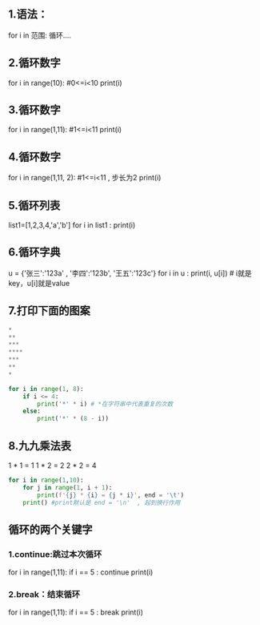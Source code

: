 ## 1.语法：
for i in 范围:
    循环....
## 2.循环数字
for i in range(10):  #0<=i<10
    print(i)
## 3.循环数字
for i in range(1,11):  #1<=i<11
    print(i)
## 4.循环数字
for i in range(1,11, 2):  #1<=i<11 , 步长为2
    print(i)
## 5.循环列表
list1=[1,2,3,4,'a','b']
for i in list1 :
    print(i)
## 6.循环字典
u = {'张三':'123a' , '李四':'123b', '王五':'123c'}
for i in u :
    print(i, u[i])  # i就是key，u[i]就是value
## 7.打印下面的图案
```python
*
**
***
****
***
**
*
```
```python
for i in range(1, 8):
    if i <= 4:
        print('*' * i) # *在字符串中代表重复的次数
    else:
        print('*' * (8 - i))
```

## 8.九九乘法表
1 * 1 = 1
1 * 2 = 2    2 * 2 = 4
```python
for i in range(1,10):
    for j in range(1, i + 1):
        print(f'{j} * {i} = {j * i}', end = '\t')
    print() #print默认是 end = '\n'  , 起到换行作用
```
## 循环的两个关键字
### 1.continue:跳过本次循环
for i in range(1,11):
    if i  == 5 :
        continue
    print(i)
### 2.break：结束循环
for i in range(1,11):
    if i  == 5 :
        break
    print(i)
